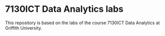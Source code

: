 # 7130ICT Data Analytics labs

This repository is based on the labs of the course 7130ICT Data Analytics at Griffith University. 
